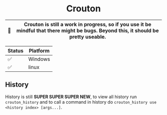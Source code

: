 <h1 align="center">Crouton</h1>

| 📌 |  Crouton is still a work in progress, so if you use it be mindful that there might be bugs. Beyond this, it should be pretty useable.
| -- | - 

| Status | Platform |
| ------ | -------- |
| ✅     | Windows  |
| ✅     | linux 

## History
History is still **SUPER SUPER SUPER NEW**, to view all history run `crouton_history` and to call a command in history do `crouton_history use <history index> [args...]`.

